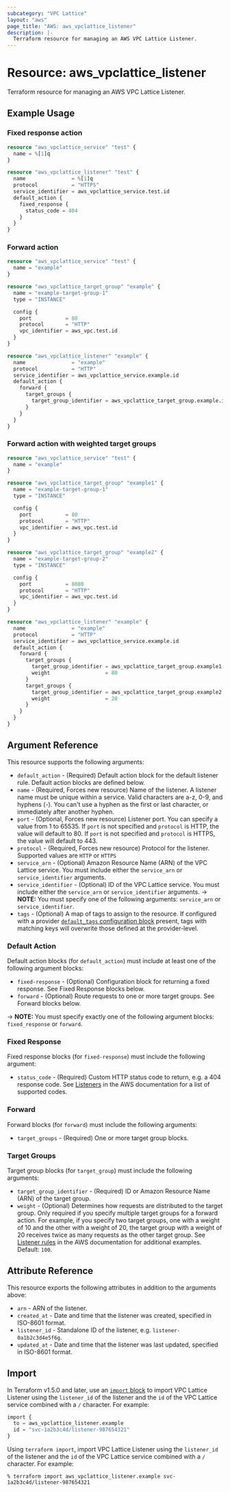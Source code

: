 ```yaml
---
subcategory: "VPC Lattice"
layout: "aws"
page_title: "AWS: aws_vpclattice_listener"
description: |-
  Terraform resource for managing an AWS VPC Lattice Listener.
---
```


# Resource: aws_vpclattice_listener

Terraform resource for managing an AWS VPC Lattice Listener.

## Example Usage

### Fixed response action

```terraform
resource "aws_vpclattice_service" "test" {
  name = %[1]q
}

resource "aws_vpclattice_listener" "test" {
  name               = %[1]q
  protocol           = "HTTPS"
  service_identifier = aws_vpclattice_service.test.id
  default_action {
    fixed_response {
      status_code = 404
    }
  }
}
```

### Forward action

```terraform
resource "aws_vpclattice_service" "test" {
  name = "example"
}

resource "aws_vpclattice_target_group" "example" {
  name = "example-target-group-1"
  type = "INSTANCE"

  config {
    port           = 80
    protocol       = "HTTP"
    vpc_identifier = aws_vpc.test.id
  }
}

resource "aws_vpclattice_listener" "example" {
  name               = "example"
  protocol           = "HTTP"
  service_identifier = aws_vpclattice_service.example.id
  default_action {
    forward {
      target_groups {
        target_group_identifier = aws_vpclattice_target_group.example.id
      }
    }
  }
}
```

### Forward action with weighted target groups

```terraform
resource "aws_vpclattice_service" "test" {
  name = "example"
}

resource "aws_vpclattice_target_group" "example1" {
  name = "example-target-group-1"
  type = "INSTANCE"

  config {
    port           = 80
    protocol       = "HTTP"
    vpc_identifier = aws_vpc.test.id
  }
}

resource "aws_vpclattice_target_group" "example2" {
  name = "example-target-group-2"
  type = "INSTANCE"

  config {
    port           = 8080
    protocol       = "HTTP"
    vpc_identifier = aws_vpc.test.id
  }
}

resource "aws_vpclattice_listener" "example" {
  name               = "example"
  protocol           = "HTTP"
  service_identifier = aws_vpclattice_service.example.id
  default_action {
    forward {
      target_groups {
        target_group_identifier = aws_vpclattice_target_group.example1.id
        weight                  = 80
      }
      target_groups {
        target_group_identifier = aws_vpclattice_target_group.example2.id
        weight                  = 20
      }
    }
  }
}
```

## Argument Reference

This resource supports the following arguments:

* `default_action` - (Required) Default action block for the default listener rule. Default action blocks are defined below.
* `name` - (Required, Forces new resource) Name of the listener. A listener name must be unique within a service. Valid characters are a-z, 0-9, and hyphens (-). You can't use a hyphen as the first or last character, or immediately after another hyphen.
* `port` - (Optional, Forces new resource) Listener port. You can specify a value from 1 to 65535. If `port` is not specified and `protocol` is HTTP, the value will default to 80. If `port` is not specified and `protocol` is HTTPS, the value will default to 443.
* `protocol` - (Required, Forces new resource) Protocol for the listener. Supported values are `HTTP` or `HTTPS`
* `service_arn` - (Optional) Amazon Resource Name (ARN) of the VPC Lattice service. You must include either the `service_arn` or `service_identifier` arguments.
* `service_identifier` - (Optional) ID of the VPC Lattice service. You must include either the `service_arn` or `service_identifier` arguments.
-> **NOTE:** You must specify one of the following arguments: `service_arn` or `service_identifier`.
* `tags` - (Optional) A map of tags to assign to the resource. If configured with a provider [`default_tags` configuration block](/docs/providers/aws/index.html#default_tags-configuration-block) present, tags with matching keys will overwrite those defined at the provider-level.

### Default Action

Default action blocks (for `default_action`) must include at least one of the following argument blocks:

* `fixed-response` - (Optional) Configuration block for returning a fixed response. See Fixed Response blocks below.
* `forward` - (Optional) Route requests to one or more target groups. See Forward blocks below.

-> **NOTE:** You must specify exactly one of the following argument blocks: `fixed_response` or `forward`.

### Fixed Response

Fixed response blocks (for `fixed-response`) must include the following argument:

* `status_code` - (Required) Custom HTTP status code to return, e.g. a 404 response code. See [Listeners](https://docs.aws.amazon.com/vpc-lattice/latest/ug/listeners.html) in the AWS documentation for a list of supported codes.

### Forward

Forward blocks (for `forward`) must include the following arguments:

* `target_groups` - (Required) One or more target group blocks.

### Target Groups

Target group blocks (for `target_group`) must include the following arguments:

* `target_group_identifier` - (Required) ID or Amazon Resource Name (ARN) of the target group.
* `weight` - (Optional) Determines how requests are distributed to the target group. Only required if you specify multiple target groups for a forward action. For example, if you specify two target groups, one with a
weight of 10 and the other with a weight of 20, the target group with a weight of 20 receives twice as many requests as the other target group. See [Listener rules](https://docs.aws.amazon.com/vpc-lattice/latest/ug/listeners.html#listener-rules) in the AWS documentation for additional examples. Default: `100`.

## Attribute Reference

This resource exports the following attributes in addition to the arguments above:

* `arn` - ARN of the listener.
* `created_at` - Date and time that the listener was created, specified in ISO-8601 format.
* `listener_id` - Standalone ID of the listener, e.g. `listener-0a1b2c3d4e5f6g`.
* `updated_at` - Date and time that the listener was last updated, specified in ISO-8601 format.

## Import

In Terraform v1.5.0 and later, use an [`import` block](https://developer.hashicorp.com/terraform/language/import) to import VPC Lattice Listener using the `listener_id` of the listener and the `id` of the VPC Lattice service combined with a `/` character. For example:

```terraform
import {
  to = aws_vpclattice_listener.example
  id = "svc-1a2b3c4d/listener-987654321"
}
```

Using `terraform import`, import VPC Lattice Listener using the `listener_id` of the listener and the `id` of the VPC Lattice service combined with a `/` character. For example:

```console
% terraform import aws_vpclattice_listener.example svc-1a2b3c4d/listener-987654321
```
